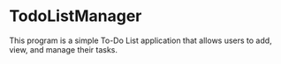 # TodoListManager
This program is a simple To-Do List application that allows users to add, view, and manage their tasks.
